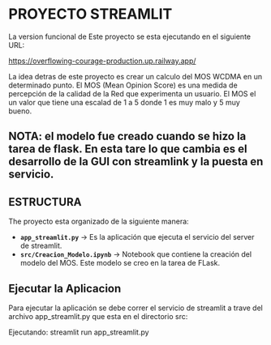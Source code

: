 # PROYECTO STREAMLIT

La version funcional de Este proyecto se esta ejecutando en el siguiente URL:

https://overflowing-courage-production.up.railway.app/

La idea detras de este proyecto es crear un calculo del MOS WCDMA en un determinado punto.   El MOS (Mean Opinion Score) es una medida de percepción de la calidad de la Red que experimenta un usuario.   El MOS el un valor que tiene una escalad de 1 a 5 donde 1 es muy malo y 5 muy bueno.

## NOTA: el modelo fue creado cuando se hizo la tarea de flask.  En esta tare lo que cambia es el desarrollo de la GUI con streamlink y la puesta en servicio.

## ESTRUCTURA

The proyecto esta organizado de la siguiente manera:

- **`app_streamlit.py`** → Es la aplicación que ejecuta el servicio del server de streamlit.
- **`src/Creacion_Modelo.ipynb`** → Notebook que contiene la creación del modelo del MOS.  Este modelo se creo en la tarea de FLask.



## Ejecutar la Aplicacion

Para ejecutar la aplicación se debe correr el servicio de streamlit a trave del archivo app_streamlit.py que esta en el directorio src:

Ejecutando:
streamlit run app_streamlit.py

